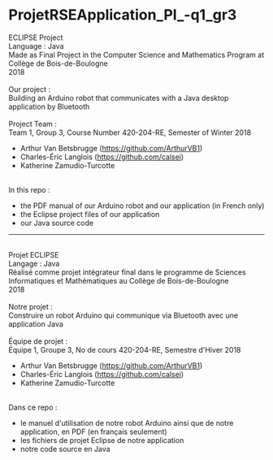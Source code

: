 # ProjetRSEApplication_PI_-q1_gr3

ECLIPSE Project\
Language : Java\
Made as Final Project in the Computer Science and Mathematics Program at Collège de Bois-de-Boulogne\
2018\
\
Our project :\
Building an Arduino robot that communicates with a Java desktop application by Bluetooth\
\
Project Team :\
Team 1, Group 3, Course Number 420-204-RE, Semester of Winter 2018
- Arthur Van Betsbrugge (https://github.com/ArthurVB1)
- Charles-Éric Langlois (https://github.com/calsei)
- Katherine Zamudio-Turcotte

\
In this repo :
- the PDF manual of our Arduino robot and our application (in French only)
- the Eclipse project files of our application
- our Java source code

--------------------------------------------------------------------------------------------------------------
\
Projet ECLIPSE\
Langage : Java\
Réalisé comme projet intégrateur final dans le programme de Sciences Informatiques et Mathématiques au Collège de Bois-de-Boulogne\
2018\
\
Notre projet :\
Construire un robot Arduino qui communique via Bluetooth avec une application Java\
\
Équipe de projet :\
Équipe 1, Groupe 3, No de cours 420-204-RE, Semestre d'Hiver 2018
- Arthur Van Betsbrugge (https://github.com/ArthurVB1)
- Charles-Éric Langlois (https://github.com/calsei)
- Katherine Zamudio-Turcotte

\
Dans ce repo :
- le manuel d'utilisation de notre robot Arduino ainsi que de notre application, en PDF (en français seulement)
- les fichiers de projet Eclipse de notre application
- notre code source en Java
